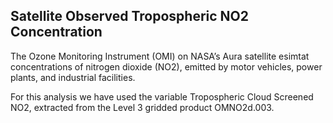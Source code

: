 ## Satellite Observed Tropospheric NO2 Concentration

The Ozone Monitoring Instrument (OMI) on NASA’s Aura satellite esimtat concentrations of nitrogen dioxide (NO2), emitted by motor vehicles, power plants, and industrial facilities. 

For this analysis we have used  the variable  Tropospheric Cloud Screened NO2, extracted from the Level 3 gridded product OMNO2d.003.